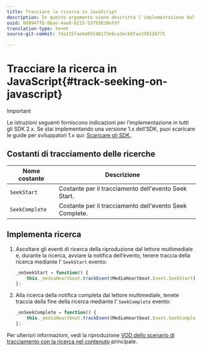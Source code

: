 ```yaml
---
title: Tracciare la ricerca in JavaScript
description: In questo argomento viene descritta l’implementazione del tracciamento della ricerca tramite Media SDK nelle app browser (JS).
uuid: 089947fb-8bae-4ae8-b215-53793620efd7
translation-type: tm+mt
source-git-commit: 7da115fae0a05548173e8ca3ec68fae250128775

---
```



# Tracciare la ricerca in JavaScript{#track-seeking-on-javascript}

>[!IMPORTANT]
>
>Le istruzioni seguenti forniscono indicazioni per l’implementazione in tutti gli SDK 2.x. Se stai implementando una versione 1.x dell’SDK, puoi scaricare le guide per sviluppatori 1.x qui: [Scaricare gli SDK.](/help/sdk-implement/download-sdks.md)

## Costanti di tracciamento delle ricerche

| Nome costante | Descrizione     |
|---|---|
| `SeekStart` | Costante per il tracciamento dell'evento Seek Start. |
| `SeekComplete` | Costante per il tracciamento dell'evento Seek Complete. |

## Implementa ricerca

1. Ascoltare gli eventi di ricerca della riproduzione dal lettore multimediale e, durante la ricerca, avviare la notifica dell’evento, tenere traccia della ricerca mediante l’ `SeekStart` evento:

   ```js
   _onSeekStart = function() { 
       this._mediaHeartbeat.trackEvent(MediaHeartbeat.Event.SeekStart); 
   };
   ```

1. Alla ricerca della notifica completa dal lettore multimediale, tenete traccia della fine della ricerca mediante l’ `SeekComplete` evento:

   ```js
   _onSeekComplete = function() { 
       this._mediaHeartbeat.trackEvent(MediaHeartbeat.Event.SeekComplete); 
   };
   ```

Per ulteriori informazioni, vedi la riproduzione [VOD dello scenario di tracciamento con la ricerca nel contenuto](/help/sdk-implement/tracking-scenarios/vod-seeking.md) principale.
